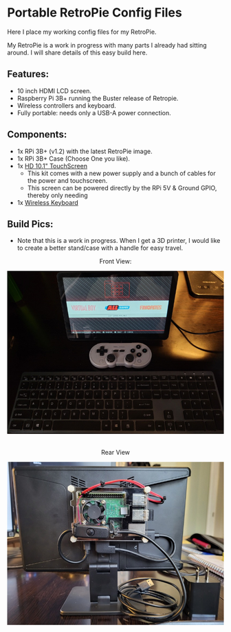 # Portable RetroPie Config Files

Here I place my working config files for my RetroPie.

My RetroPie is a work in progress with many parts I already had sitting around.
I will share details of this easy build here.

## Features:

- 10 inch HDMI LCD screen.
- Raspberry Pi 3B+ running the Buster release of Retropie.
- Wireless controllers and keyboard.
- Fully portable: needs only a USB-A power connection.

## Components:

- 1x RPi 3B+ (v1.2) with the latest RetroPie image.
- 1x RPi 3B+ Case (Choose One you like).
- 1x [HD 10.1" TouchScreen](https://www.amazon.com/dp/B0CJNKFVPY?th=1)
    - This kit comes with a new power supply and a bunch of cables for the power and touchscreen.
    - This screen can be powered directly by the RPi 5V & Ground GPIO, thereby only needing
- 1x [Wireless Keyboard](https://www.amazon.com/dp/B098WTHSYR)

## Build Pics:

- Note that this is a work in progress. When I get a 3D printer, I would like to create a better stand/case with a handle for easy travel.

<div align="center">

<p>Front View:</p>
<img src="./RPi-3B+/assets/RPi_Front.jpg" alt="Front" width="600"/><br><br>
<p>Rear View</p>
<img src="./RPi-3B+/assets/RPi_Rear.jpg" alt="REAR"width="600">

</div>
